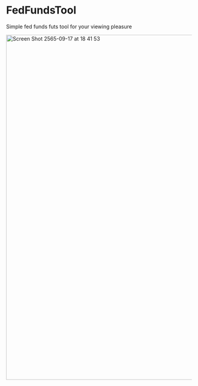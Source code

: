 # FedFundsTool
Simple fed funds futs tool for your viewing pleasure


<img width="938" alt="Screen Shot 2565-09-17 at 18 41 53" src="https://user-images.githubusercontent.com/86531591/190867476-5d4a0ef6-a800-4f3c-9eda-c605fd5ceb66.png">
